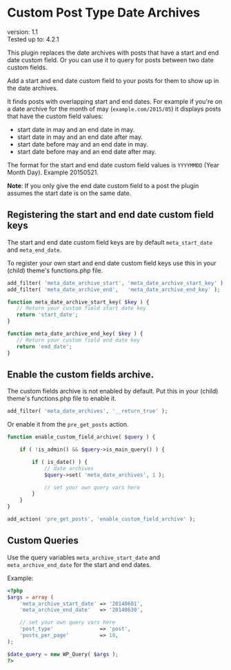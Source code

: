 # Custom Post Type Date Archives

version:      1.1  
Tested up to: 4.2.1  

This plugin replaces the date archives with posts that have a start and end date custom field.
Or you can use it to query for posts between two date custom fields.

Add a start and end date custom field to your posts for them to show up in the date archives.

It finds posts with overlapping start and end dates. For example if you're on a date archive for the month of may (`example.com/2015/05`) it displays posts that have the custom field values:

 * start date in may and an end date in may.
 * start date in may and an end date after may.
 * start date before may and an end date in may.
 * start date before may and an end date after may.

The format for the start and end date custom field values is `YYYYMMDD` (Year Month Day). Example 20150521.

**Note**: If you only give the end date custom field to a post the plugin assumes the start date is on the same date.

## Registering the start and end date custom field keys
The start and end date custom field keys are by default `meta_start_date` and `meta_end_date`.

To register your own start and end date custom field keys use this in your (child) theme's functions.php file.

 ```php
add_filter( 'meta_date_archive_start', 'meta_date_archive_start_key' );
add_filter( 'meta_date_archive_end',   'meta_date_archive_end_key' );

function meta_date_archive_start_key( $key ) {
	// Return your custom field start date key
	return 'start_date';
}

function meta_date_archive_end_key( $key ) {
	// Return your custom field end date key
	return 'end_date';
}
```

## Enable the custom fields archive.
The custom fields archive is not enabled by default. Put this in your (child) theme's functions.php file to enable it.
```php
add_filter( 'meta_date_archives', '__return_true' );
```

Or enable it from the `pre_get_posts` action.
```php
function enable_custom_field_archive( $query ) {

	if ( !is_admin() && $query->is_main_query() ) {

		if ( is_date() ) {
			// date archives
			$query->set( 'meta_date_archives', 1 );

			// set your own query vars here
		}
	}
}

add_action( 'pre_get_posts', 'enable_custom_field_archive' );
```

## Custom Queries
Use the query variables `meta_archive_start_date` and `meta_archive_end_date` for the start and end dates.

Example:
```php
<?php
$args = array (
	'meta_archive_start_date' => '20140601',
	'meta_archive_end_date'   => '20140630',

	// set your own query vars here 
	'post_type'               => 'post',
	'posts_per_page'          => 10,
);

$date_query = new WP_Query( $args );
?>
```